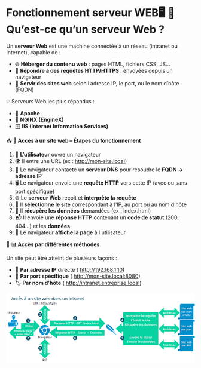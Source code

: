 # Fonctionnement serveur WEB🖥️ **🔎 Qu’est-ce qu’un serveur Web ?**

Un **serveur Web** est une machine connectée à un réseau (intranet ou Internet), capable de :

- 🌐 **Héberger du contenu web** : pages HTML, fichiers CSS, JS…
- 📡 **Répondre à des requêtes HTTP/HTTPS** : envoyées depuis un navigateur
- 🔧 **Servir des sites web** selon l’adresse IP, le port, ou le nom d’hôte (FQDN)

💡 Serveurs Web les plus répandus :

- 🐘 **Apache**
- 🚀 **NGINX (EngineX)**
- 🪟 **IIS (Internet Information Services)**



📥 **🧰 Accès à un site web – Étapes du fonctionnement**

1.  👤 **L’utilisateur** ouvre un navigateur
2.  🌍 Il entre une URL (ex : <http://mon-site.local>)
3.  🔎 Le navigateur contacte un **serveur DNS** pour résoudre le **FQDN → adresse IP**
4.  🖥️ Le navigateur envoie une **requête HTTP** vers cette IP (avec ou sans port spécifique)
5.  🌐 Le **serveur Web** reçoit et **interprète la requête**
6.  📂 Il **sélectionne le site** correspondant à l'IP, au port ou au nom d’hôte
7.  📄 Il **récupère les données** demandées (ex : index.html)
8.  📬 Il envoie une **réponse HTTP** contenant un **code de statut** (200, 404…) et les **données**
9.  🧾 Le navigateur **affiche la page** à l'utilisateur



🧭 **📊 Accès par différentes méthodes**

Un site peut être atteint de plusieurs façons :

- 🧠 **Par adresse IP** directe ( <http://192.168.1.10>)
- 🚪 **Par port spécifique** ( <http://mon-site.local:8080>)
- 🏷️ **Par nom d’hôte** ( <http://intranet.entreprise.local>)

![](../../media/Cours-Web-Reseau-Sécurité-Fonctionnement-serveur-WEB-image1.png)

